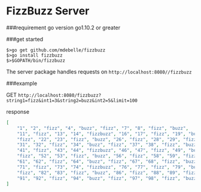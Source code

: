 FizzBuzz Server
===

###requirement
go version go1.10.2 or greater

###get started
```
$>go get github.com/mdebelle/fizzbuzz
$>go install fizzbuzz
$>$GOPATH/bin/fizzbuzz
```

The server package handles requests on `http://localhost:8080//fizzbuzz`

###example

GET `http://localhost:8080/fizzbuzz?string1=fizz&int1=3&string2=buzz&int2=5&limit=100`

response
```json
[
    "1", "2", "fizz", "4", "buzz", "fizz", "7", "8", "fizz", "buzz",
    "11", "fizz", "13", "14", "fizzbuzz", "16", "17", "fizz", "19", "buzz",
    "fizz", "22", "23", "fizz", "buzz", "26", "fizz", "28", "29", "fizzbuzz",
    "31", "32", "fizz", "34", "buzz", "fizz", "37", "38", "fizz", "buzz",
    "41", "fizz", "43", "44", "fizzbuzz", "46", "47", "fizz", "49", "buzz",
    "fizz", "52", "53", "fizz", "buzz", "56", "fizz", "58", "59", "fizzbuzz",
    "61", "62", "fizz", "64", "buzz", "fizz", "67", "68", "fizz", "buzz",
    "71", "fizz", "73", "74", "fizzbuzz", "76", "77", "fizz", "79", "buzz",
    "fizz", "82", "83", "fizz", "buzz", "86", "fizz", "88", "89", "fizzbuzz",
    "91", "92", "fizz", "94", "buzz", "fizz", "97", "98", "fizz", "buzz"
]
```

